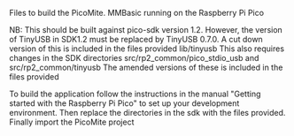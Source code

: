 Files to build the PicoMite. MMBasic running on the Raspberry Pi Pico

NB: This should be built against pico-sdk version 1.2. 
However, the version of TinyUSB in SDK1.2 must be replaced by TinyUSB 0.7.0. A cut down version of this is included in the files provided lib/tinyusb
This also requires changes in the SDK directories src/rp2_common/pico_stdio_usb and src/rp2_common/tinyusb
The amended versions of these is included in the files provided

To build the application follow the instructions in the manual "Getting started with the Raspberry Pi Pico"
to set up your development environment. Then replace the directories in the sdk with the files provided. 
Finally import the PicoMite project
